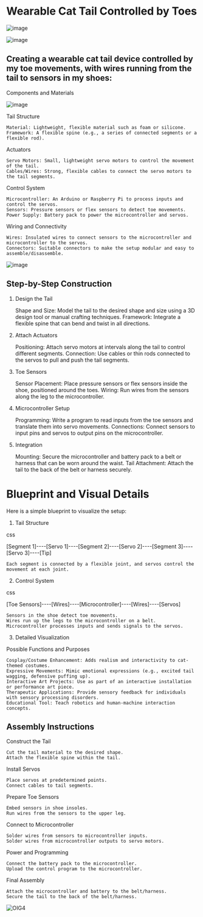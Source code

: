 # Wearable Cat Tail Controlled by Toes
  
![image](https://github.com/Mysticwaan/Mech-Tail/assets/136006928/8f3c2149-5eef-4732-8aa5-2b5d8c38cb29)
  
![image](https://github.com/Mysticwaan/Mech-Tail/assets/136006928/45157ac2-389f-41d0-a84b-f0a26b430eac)

## Creating a wearable cat tail device controlled by my toe movements, with wires running from the tail to sensors in my shoes:
Components and Materials

![image](https://github.com/Mysticwaan/Mech-Tail/assets/136006928/727c9778-d2a6-4f86-ab9e-377fcfd84dd9)
  
Tail Structure

    Material: Lightweight, flexible material such as foam or silicone.
    Framework: A flexible spine (e.g., a series of connected segments or a flexible rod).

Actuators

    Servo Motors: Small, lightweight servo motors to control the movement of the tail.
    Cables/Wires: Strong, flexible cables to connect the servo motors to the tail segments.

Control System

    Microcontroller: An Arduino or Raspberry Pi to process inputs and control the servos.
    Sensors: Pressure sensors or flex sensors to detect toe movements.
    Power Supply: Battery pack to power the microcontroller and servos.

Wiring and Connectivity

    Wires: Insulated wires to connect sensors to the microcontroller and microcontroller to the servos.
    Connectors: Suitable connectors to make the setup modular and easy to assemble/disassemble.
    
![image](https://github.com/Mysticwaan/Mech-Tail/assets/136006928/93a5a671-f50f-4d47-ae78-2d24b8cc8c6a)

## Step-by-Step Construction
1. Design the Tail

    Shape and Size: Model the tail to the desired shape and size using a 3D design tool or manual crafting techniques.
    Framework: Integrate a flexible spine that can bend and twist in all directions.

2. Attach Actuators

    Positioning: Attach servo motors at intervals along the tail to control different segments.
    Connection: Use cables or thin rods connected to the servos to pull and push the tail segments.

3. Toe Sensors

    Sensor Placement: Place pressure sensors or flex sensors inside the shoe, positioned around the toes.
    Wiring: Run wires from the sensors along the leg to the microcontroller.

4. Microcontroller Setup

    Programming: Write a program to read inputs from the toe sensors and translate them into servo movements.
    Connections: Connect sensors to input pins and servos to output pins on the microcontroller.

5. Integration

    Mounting: Secure the microcontroller and battery pack to a belt or harness that can be worn around the waist.
    Tail Attachment: Attach the tail to the back of the belt or harness securely.

# Blueprint and Visual Details

Here is a simple blueprint to visualize the setup:
1. Tail Structure

css

[Segment 1]----[Servo 1]----[Segment 2]----[Servo 2]----[Segment 3]----[Servo 3]----[Tip]

    Each segment is connected by a flexible joint, and servos control the movement at each joint.

2. Control System

css

[Toe Sensors]----[Wires]----[Microcontroller]----[Wires]----[Servos]

    Sensors in the shoe detect toe movements.
    Wires run up the legs to the microcontroller on a belt.
    Microcontroller processes inputs and sends signals to the servos.

3. Detailed Visualization

Possible Functions and Purposes

    Cosplay/Costume Enhancement: Adds realism and interactivity to cat-themed costumes.
    Expressive Movements: Mimic emotional expressions (e.g., excited tail wagging, defensive puffing up).
    Interactive Art Projects: Use as part of an interactive installation or performance art piece.
    Therapeutic Applications: Provide sensory feedback for individuals with sensory processing disorders.
    Educational Tool: Teach robotics and human-machine interaction concepts.

## Assembly Instructions
Construct the Tail

    Cut the tail material to the desired shape.
    Attach the flexible spine within the tail.

Install Servos

    Place servos at predetermined points.
    Connect cables to tail segments.

Prepare Toe Sensors

    Embed sensors in shoe insoles.
    Run wires from the sensors to the upper leg.

Connect to Microcontroller

    Solder wires from sensors to microcontroller inputs.
    Solder wires from microcontroller outputs to servo motors.

Power and Programming

    Connect the battery pack to the microcontroller.
    Upload the control program to the microcontroller.

Final Assembly

    Attach the microcontroller and battery to the belt/harness.
    Secure the tail to the back of the belt/harness.
    
![OIG4](https://github.com/Mysticwaan/Mech-Tail/assets/136006928/98a49336-2f51-45c8-a948-55404a3bd181)

